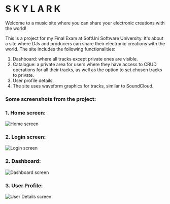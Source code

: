 # S K Y L A R K
Welcome to a music site where you can share your electronic creations with the world!

This is a project for my Final Exam at SoftUni Software University. It's about a site where DJs and producers can share their electronic creations with the world. The site includes the following functionalities:

1. Dashboard: where all tracks except private ones are visible.
2. Catalogue: a private area for users where they have access to CRUD operations for all their tracks, as well as the option to set chosen tracks to private.
3. User profile details.
4. The site uses waveform graphics for tracks, similar to SoundCloud.

<h3>Some screenshots from the project:</h3>

<h3>1. Home screen:</h3>
<img alt="Home screen" src="https://i.postimg.cc/rq7DkFKc/home.png" align="center"/>
<h3>2. Login screen:</h3>
<img alt="Login screen" src="https://i.postimg.cc/PT3LSMHC/login.png" align="center"/>
<h3>2. Dashboard:</h3>
<img alt="Dashboard screen" src="https://i.postimg.cc/5bNY5Rhc/dashboard.png" align="center"/>
<h3>3. User Profile:</h3>
<img alt="User Details screen" src="https://i.postimg.cc/Gb44Vs3q/user-details.png" align="center"/>
